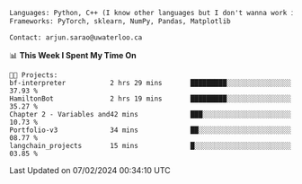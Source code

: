 ```txt
Languages: Python, C++ (I know other languages but I don't wanna work in em)
Frameworks: PyTorch, sklearn, NumPy, Pandas, Matplotlib

Contact: arjun.sarao@uwaterloo.ca
```

<!--START_SECTION:waka-->
📊 **This Week I Spent My Time On** 

```text
🐱‍💻 Projects: 
bf-interpreter           2 hrs 29 mins       █████████░░░░░░░░░░░░░░░░   37.93 % 
HamiltonBot              2 hrs 19 mins       █████████░░░░░░░░░░░░░░░░   35.27 % 
Chapter 2 - Variables and42 mins             ███░░░░░░░░░░░░░░░░░░░░░░   10.73 % 
Portfolio-v3             34 mins             ██░░░░░░░░░░░░░░░░░░░░░░░   08.77 % 
langchain_projects       15 mins             █░░░░░░░░░░░░░░░░░░░░░░░░   03.85 % 
```


 Last Updated on 07/02/2024 00:34:10 UTC
<!--END_SECTION:waka-->

